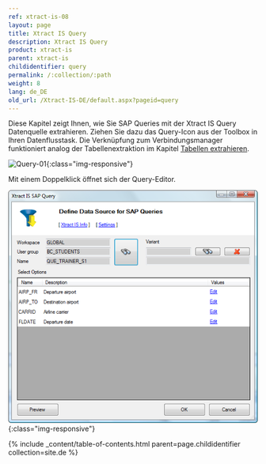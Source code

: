 ```yaml
---
ref: xtract-is-08
layout: page
title: Xtract IS Query
description: Xtract IS Query
product: xtract-is
parent: xtract-is
childidentifier: query
permalink: /:collection/:path
weight: 8
lang: de_DE
old_url: /Xtract-IS-DE/default.aspx?pageid=query
---
```


Diese Kapitel zeigt Ihnen, wie Sie SAP Queries mit der Xtract IS Query Datenquelle extrahieren. Ziehen Sie dazu das Query-Icon aus der Toolbox in Ihren Datenflusstask. Die Verknüpfung zum Verbindungsmanager funktioniert analog der Tabellenextraktion im Kapitel [Tabellen extrahieren](./xtract-is-table/tabellen-extrahieren).


![Query-01](/img/content/Query-01.png){:class="img-responsive"}

Mit einem Doppelklick öffnet sich der Query-Editor.

![Query-02](/img/content/Query-02.png){:class="img-responsive"}

{% include _content/table-of-contents.html parent=page.childidentifier collection=site.de %}